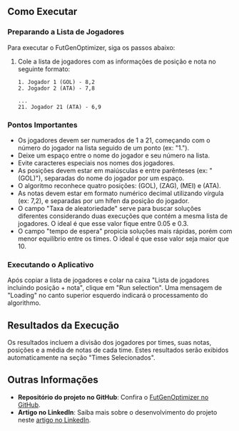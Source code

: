 ## Como Executar

### Preparando a Lista de Jogadores

Para executar o FutGenOptimizer, siga os passos abaixo:

1. Cole a lista de jogadores com as informações de posição e nota no seguinte formato:

    ```
    1. Jogador 1 (GOL) - 8,2
    2. Jogador 2 (ATA) - 7,8
    
    ...
    21. Jogador 21 (ATA) - 6,9
    ```

### Pontos Importantes

- Os jogadores devem ser numerados de 1 a 21, começando com o número do jogador na lista seguido de um ponto (ex: "1.").
- Deixe um espaço entre o nome do jogador e seu número na lista.
- Evite caracteres especiais nos nomes dos jogadores.
- As posições devem estar em maiúsculas e entre parênteses (ex: "(GOL)"), separadas do nome do jogador por um espaço.
- O algoritmo reconhece quatro posições: (GOL), (ZAG), (MEI) e (ATA).
- As notas devem estar em formato numérico decimal utilizando vírgula (ex: 7,2), e separadas por um hífen da posição do jogador.
- O campo "Taxa de aleatoriedade" serve para buscar soluções diferentes considerando duas execuções que contém a mesma lista de jogadores. O ideal é que esse valor fique entre 0.05 e 0.3.
- O campo "tempo de espera" propicia soluções mais rápidas, porém com menor equilíbrio entre os times. O ideal é que esse valor seja maior que 10.

### Executando o Aplicativo

Após copiar a lista de jogadores e colar na caixa "Lista de jogadores incluindo posição + nota", clique em "Run selection". Uma mensagem de "Loading" no canto superior esquerdo indicará o processamento do algorithmo.

## Resultados da Execução

Os resultados incluem a divisão dos jogadores por times, suas notas, posições e a média de notas de cada time. Estes resultados serão exibidos automaticamente na seção "Times Selecionados".

## Outras Informações

- **Repositório do projeto no GitHub**: Confira o [FutGenOptimizer no GitHub](https://github.com/hscleandro/FutGenOptimizer).
- **Artigo no LinkedIn**: Saiba mais sobre o desenvolvimento do projeto neste [artigo no LinkedIn](https://www.linkedin.com/pulse/futgenoptimizer-o-desafio-de-encontrar-harmonia-dentro-corr%2525C3%2525AAa-ddsyf%3FtrackingId=NtrTyxd1R%252BG4qLkbFXYD%252BQ%253D%253D/?trackingId=NtrTyxd1R%2BG4qLkbFXYD%2BQ%3D%3D).